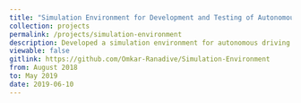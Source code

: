 ```yaml
---
title: "Simulation Environment for Development and Testing of Autonomous Learning Agents"
collection: projects 
permalink: /projects/simulation-environment
description: Developed a simulation environment for autonomous driving agents which has customizable training and testing parameters, customizable car parameters, simulated pedestrian and vehicular traffic and an easy to use road editor. The environment also provides a plug and play interface for supervised and reinforcement learning agents.  
viewable: false
gitlink: https://github.com/Omkar-Ranadive/Simulation-Environment
from: August 2018
to: May 2019 
date: 2019-06-10
---
```


